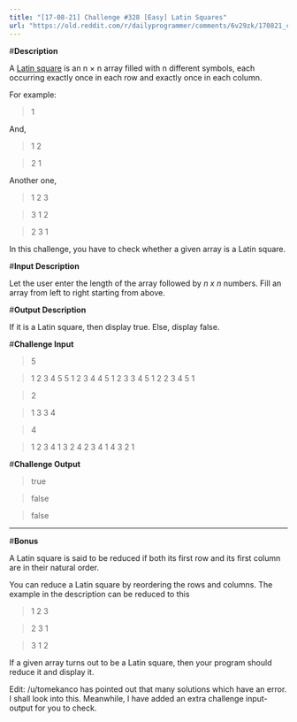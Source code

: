 ```yaml
---
title: "[17-08-21] Challenge #328 [Easy] Latin Squares"
url: "https://old.reddit.com/r/dailyprogrammer/comments/6v29zk/170821_challenge_328_easy_latin_squares/"
---
```


#**Description**

A [Latin square](https://en.wikipedia.org/wiki/Latin_square) is an n × n array filled with n different symbols, each occurring exactly once in each row and exactly once in each column.


For example:

>1

And,

>1 2

>2 1

Another one, 

>1 2 3 

>3 1 2

>2 3 1

In this challenge, you have to check whether a given array is a Latin square. 

#**Input Description**

Let the user enter the length of the array followed by *n x n* numbers. Fill an array from left to right starting from above. 

#**Output Description**

If it is a Latin square, then display true. Else, display false. 

#**Challenge Input**

> 5 

> 1 2 3 4 5 5 1 2 3 4 4 5 1 2 3 3 4 5 1 2 2 3 4 5 1

> 2

> 1 3 3 4

> 4

> 1 2 3 4 1 3 2 4 2 3 4 1 4 3 2 1 

#**Challenge Output**

>  true

> false

> false 

---------

#**Bonus**

A Latin square is said to be reduced if both its first row and its first column are in their natural order.

You can reduce a Latin square by reordering the rows and columns. The example in the description can be reduced to this

>1 2 3

>2 3 1

>3 1 2

If a given array turns out to be a Latin square, then your program should reduce it and display it. 

Edit: /u/tomekanco has pointed out that many solutions which have an error. I shall look into this. Meanwhile, I have added an extra challenge input-output for you to check. 